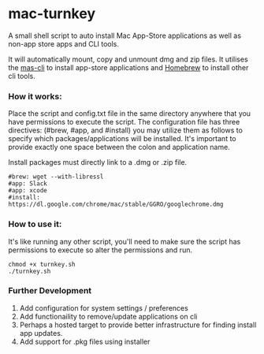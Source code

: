 # mac-turnkey

A small shell script to auto install Mac App-Store applications as well as non-app store apps and CLI tools.

It will automatically mount, copy and unmount dmg and zip files. It utilises the [mas-cli](https://github.com/mas-cli/mas) to install app-store applications and [Homebrew](https://github.com/Homebrew/homebrew-core) to install other cli tools.

### How it works:

Place the script and config.txt file in the same directory anywhere that you have permissions to execute the script. 
The configuration file has three directives: (#brew, #app, and #install) you may utilize them as follows to specify which packages/applications will be installed. It's important to provide exactly one space between the colon and application name.

Install packages must directly link to a .dmg or .zip file. 

```
#brew: wget --with-libressl
#app: Slack
#app: xcode
#install: https://dl.google.com/chrome/mac/stable/GGRO/googlechrome.dmg 
```

### How to use it:

It's like running any other script, you'll need to make sure the script has permissions to execute so alter the permissions and run.

```
chmod +x turnkey.sh
./turnkey.sh
```

### Further Development

1) Add configuration for system settings / preferences
2) Add functionaility to remove/update applications on cli
3) Perhaps a hosted target to provide better infrastructure for finding install app updates.
4) Add support for .pkg files using installer
